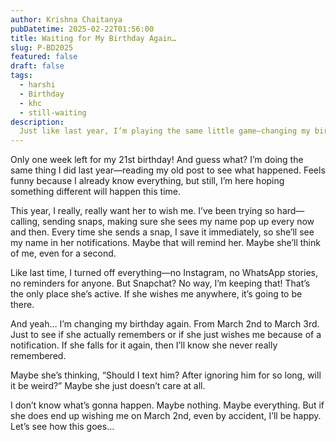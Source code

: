 ```yaml
---
author: Krishna Chaitanya
pubDatetime: 2025-02-22T01:56:00
title: Waiting for My Birthday Again…
slug: P-BD2025
featured: false
draft: false
tags:
  - harshi
  - Birthday
  - khc
  - still-waiting
description:
  Just like last year, I’m playing the same little game—changing my birthday, turning off social media, and waiting. Will she remember? Or was it always just a reminder notification? This time, I’ll find out.
---
```


Only one week left for my 21st birthday! And guess what? I’m doing the same thing I did last year—reading my old post to see what happened. Feels funny because I already know everything, but still, I’m here hoping something different will happen this time.

This year, I really, really want her to wish me. I’ve been trying so hard—calling, sending snaps, making sure she sees my name pop up every now and then. Every time she sends a snap, I save it immediately, so she’ll see my name in her notifications. Maybe that will remind her. Maybe she’ll think of me, even for a second.

Like last time, I turned off everything—no Instagram, no WhatsApp stories, no reminders for anyone. But Snapchat? No way, I’m keeping that! That’s the only place she’s active. If she wishes me anywhere, it’s going to be there.

And yeah… I’m changing my birthday again. From March 2nd to March 3rd. Just to see if she actually remembers or if she just wishes me because of a notification. If she falls for it again, then I’ll know she never really remembered.

Maybe she’s thinking, “Should I text him? After ignoring him for so long, will it be weird?” Maybe she just doesn’t care at all.

I don’t know what’s gonna happen. Maybe nothing. Maybe everything. But if she does end up wishing me on March 2nd, even by accident, I’ll be happy. Let’s see how this goes…